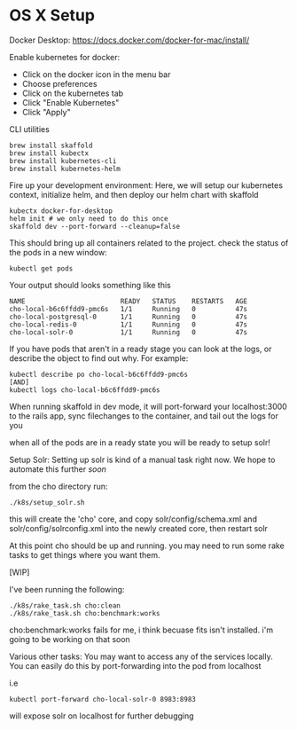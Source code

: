 # OS X Setup

Docker Desktop:
https://docs.docker.com/docker-for-mac/install/

Enable kubernetes for docker:
* Click on the docker icon in the menu bar
* Choose preferences
* Click on the kubernetes tab
* Click "Enable Kubernetes"
* Click "Apply"

CLI utilities
```
brew install skaffold
brew install kubectx
brew install kubernetes-cli
brew install kubernetes-helm
```

Fire up your development environment:
Here, we will setup our kubernetes context, initialize helm, and then deploy our helm chart with skaffold
```
kubectx docker-for-desktop
helm init # we only need to do this once 
skaffold dev --port-forward --cleanup=false
```

This should bring up all containers related to the project. check the status of the pods in a new window:
```
kubectl get pods
```
Your output should looks something like this 
```
NAME                        READY   STATUS    RESTARTS   AGE
cho-local-b6c6ffdd9-pmc6s   1/1     Running   0          47s
cho-local-postgresql-0      1/1     Running   0          47s
cho-local-redis-0           1/1     Running   0          47s
cho-local-solr-0            1/1     Running   0          47s
```

If you have pods that aren't in a ready stage you can look at the logs, or describe the object to find out why. For example:

```
kubectl describe po cho-local-b6c6ffdd9-pmc6s 
[AND]
kubectl logs cho-local-b6c6ffdd9-pmc6s 
```

When running skaffold in dev mode, it will port-forward your localhost:3000 to the rails app, sync filechanges to the container, and tail out the logs for you

when all of the pods are in a ready state you will be ready to setup solr! 

Setup Solr:
Setting up solr is kind of a manual task right now. We hope to automate this further *soon*

from the cho directory run:
```
./k8s/setup_solr.sh
```

this will create the 'cho' core, and copy solr/config/schema.xml and solr/config/solrconfig.xml into the newly created core, then restart solr

At this point cho should be up and running. you may need to run some rake tasks to get things where you want them. 

[WIP]

I've been running the following:
```
./k8s/rake_task.sh cho:clean
./k8s/rake_task.sh cho:benchmark:works
```

cho:benchmark:works fails for me, i think becuase fits isn't installed. i'm going to be working on that soon


Various other tasks:
You may want to access any of the services locally. You can easily do this by port-forwarding into the pod from localhost

i.e 
```
kubectl port-forward cho-local-solr-0 8983:8983
```
will expose solr on localhost for further debugging




